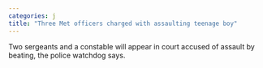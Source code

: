 ```yaml
---
categories: j
title: "Three Met officers charged with assaulting teenage boy"
---
```

Two sergeants and a constable will appear in court accused of assault by beating, the police watchdog says.